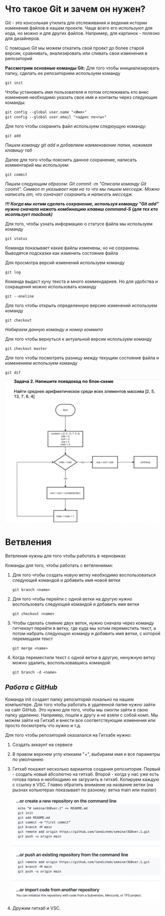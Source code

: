 # **Что такое Git и зачем он нужен?**

Git - это консольная утилита для отслеживания и ведения истории изменения файлов в нашем проекте. Чаще всего его используют для кода, но можно и для других файлов. Например, для картинок - полезно для дизайнеров.

С помощью Git мы можем откатить свой проект до более старой версии, сравнивать, анализировать или сливать свои изменения в репозиторий

 **Рассмотрим основные команды Git:**
Для того чтобы инициализировать папку, сделать ее репозиторием используем команду 

    git init

Чтобы установить имя пользователя и потом отслеживать кто внес изменения необходимо указать свое имя и контакты через следующие команды:

    git config --global user.name "<Имя>"
    git config --global user.email "<адрес почты>"

 Для того чтобы сохранить файл используем следюущую команду:

    git add
*Пишем команду git add и добавляем наименование папки, нажимая клавишу таб*

Далее для того чтобы пояснить данное сохранение, написать комментарий мы используем:

    git commit
*Пишем следующим образом: Git commit -m "Описали команду Git coomit". Символ m указывает нам на то что мы пишем месседж. Можно написать am, что означает сохранить и написать месседж.*

***!!! Когда мы хотим сделать сохранение, используя команду "Git add" нужно сначала нажать комбинацию клавиш command-S (для тех кто исопльзует macbook)***

Для того, чтобы узнать информацию о статусе файла мы используем команду

    git status
Командa показывает какие файлы изменены, но не сохранены. Выводятся подсказки как изменить состояние файла

Для просмотра версий изменений используем команду

    git log
Команда выдаст кучу текста и много коммендариев. Но для удобства и сокращения можно использовать команду 

    git --oneline

Для того чтобы открыть определенную версию изменений используем команду 

    git checkout
*Набираем данную команду и номер коммита*

Для того чтобы вернуться к актуальной версии используем команду

    git checkout master

Для того чтобы посмотреть разницу между текущим состояние файла и изменением используем команду

    git dif

![](algoritm.png) 

# **Ветвления**

Ветвления нужны для того чтобы работать в черновиках

Команды для того, чтобы работать с ветвлениями: 

1. Для того чтобы создать новую ветку необходимо воспользоваться следующей командой и добавить имя новой ветки

       git branch <name>

2. Для того чтобы перейти с одной ветки на другую нужно воспользовать следующей командой и добавить имя ветки 

       git checkout <name>

3. Чтобы сделать слияние двух веток, нужно сначала через команду гитчекаут перейти в ветку, где куда мы хотим переместить текст, а потом набрать следующую команду и добавить имя ветки, с которой перемещаем текст 

       git merge <name>

4. Когда переместили текст с одной ветки в другую, ненужную ветку можно удалить, воспользовавшись командой:

       git branch -d <name>


## **_Работа с GitHub_**

Команда init создает папку репозиторий локально на нашем компьютере. Для того чтобы работать в удаленной папке нужно зайти на сайт GitHub. Это нужно для того, чтобы мы смогли зайти в свою папку удаленно. Например, пошли к другу и не взяли с собой комп. Мы можем зайти на Гитхаб и внести все соответствующие изменения или просто посмотреть что нужно и т.д.

Для того чтобы репозиторий оказалался на Гитхабе нужно:

1. Создать аккаунт на сервисе
2. В правом верхнем углу кликаем "+", выбираем имя и все параметры по умолчанию
3. Гитхаб покажет несколько вариантов создания репозитория. Первый - создать новый абсолютно на гитхаб. Второй - когда у нас уже есть готова папка и необходимо ее загрузить в гитхаб. Копируем каждую с ссылку в VSC. Главно обратить внимание на название ветки (на рызнах копьютерах показывает по разному: ветка main или master)

   ![](Github_new_repoz.png) 

4. Дружим гитхаб и VSC.
